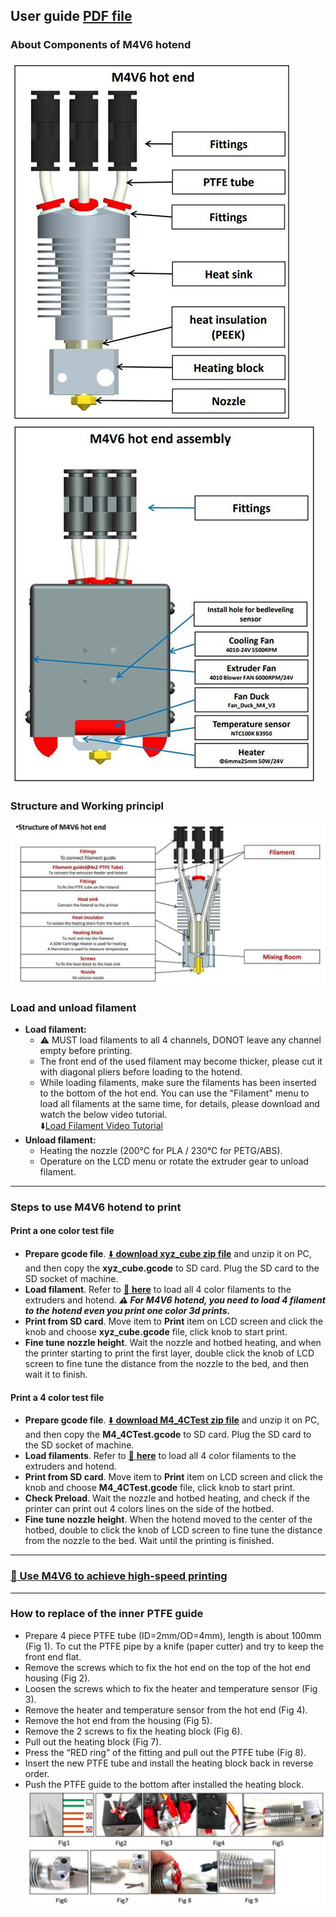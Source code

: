 ## User guide [PDF file](./M4V6_the_6th_Version_4-IN-1-OUT_Mix_Color_HOTEND_User_Guide_V1.pdf)
### About Components of M4V6 hotend
![](./1.jpg) ![](./2.jpg)
### Structure and Working principl
![](./3.jpg)
### Load and unload filament
- **Load filament:**
  - :warning: MUST load filaments to all 4 channels, DONOT leave any channel empty before printing.
  - The front end of the used filament may become thicker, please cut it with diagonal pliers before loading to the hotend.
  - While loading filaments, make sure the filaments has been inserted to the bottom of the hot end. You can use the "Filament" menu to load all filaments at the same time, for details, please download and watch the below video tutorial.   
:arrow_down:[Load Filament Video Tutorial](./M4V6_load_filament.zip)
- **Unload filament:**
  - Heating the nozzle (200℃ for PLA / 230℃ for PETG/ABS).
  - Operature on the LCD menu or rotate the extruder gear to unload filament.

-----
### Steps to use M4V6 hotend to print
#### Print a one color test file
- **Prepare gcode file**. [:arrow_down: **download xyz_cube zip file**](./xyz_cube.zip) and unzip it on PC, and then copy the **xyz_cube.gcode** to SD card. Plug the SD card to the SD socket of machine.
- **Load filament**. Refer to [:book: **here**](#load-and-unload-filament) to load all 4 color filaments to the extruders and hotend. ***:warning: For M4V6 hotend, you need to load 4 filament to the hotend even you print one color 3d prints.*** 
- **Print from SD card**. Move item to **Print** item on LCD screen and click the knob and choose **xyz_cube.gcode** file, click knob to start print.
- **Fine tune nozzle height**. Wait the nozzle and hotbed heating, and when the printer starting to print the first layer, double click the knob of LCD screen to fine tune the distance from the nozzle to the bed, and then wait it to finish.
#### Print a 4 color test file
- **Prepare gcode file**. [:arrow_down: **download M4_4CTest zip file**](./M4_4CTest.zip) and unzip it on PC, and then copy the **M4_4CTest.gcode** to SD card. Plug the SD card to the SD socket of machine.
- **Load filaments**. Refer to [:book: **here**](#load-and-unload-filament) to load all 4 color filaments to the extruders and hotend.
- **Print from SD card**. Move item to **Print** item on LCD screen and click the knob and choose **M4_4CTest.gcode** file, click knob to start print.
- **Check Preload**. Wait the nozzle and hotbed heating, and check if the printer can print out 4 colors lines on the side of the hotbed.
- **Fine tune nozzle height**. When the hotend moved to the center of the hotbed, double to click the knob of LCD screen to fine tune the distance from the nozzle to the bed. Wait until the printing is finished.

-----
### [:book: Use M4V6 to achieve high-speed printing](./HighFlow/readme.md)

-----
### How to replace of the inner PTFE guide
- Prepare 4 piece PTFE tube (ID=2mm/OD=4mm), length is about 100mm (Fig 1). To cut the PTFE pipe by a knife (paper cutter) and try to keep the front end flat.
- Remove the screws which to fix the hot end on the top of the hot end housing (Fig 2).
- Loosen the screws which to fix the heater and temperature sensor (Fig 3).
- Remove the heater and temperature sensor from the hot end (Fig 4).
- Remove the hot end from the housing (Fig 5).
- Remove the 2 screws to fix the heating block (Fig 6).
- Pull out the heating block (Fig 7).
- Press the “RED ring” of the fitting and pull out the PTFE tube (Fig 8).
- Insert the new PTFE tube and install the heating block back in reverse order.
- Push the PTFE guide to the bottom after installed the heating block.
![](./5.jpg)




